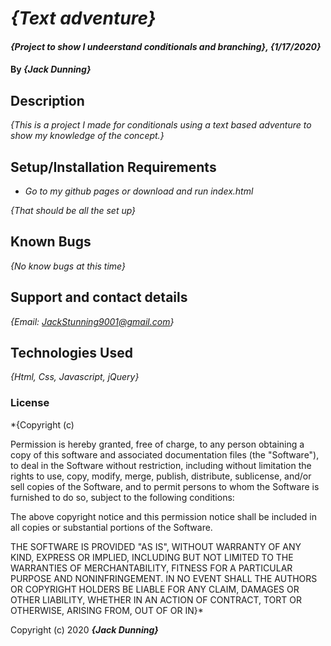 # _{Text adventure}_

#### _{Project to show I undeerstand conditionals and branching}, {1/17/2020}_

#### By _**{Jack Dunning}**_

## Description

_{This is a project I made for conditionals using a text based adventure to show my knowledge of the concept.}_

## Setup/Installation Requirements

* _Go to my github pages or download and run index.html_


_{That should be all the set up}_

## Known Bugs

_{No know bugs at this time}_

## Support and contact details

_{Email: JackStunning9001@gmail.com}_

## Technologies Used

_{Html, Css, Javascript, jQuery}_

### License

*{Copyright (c)

Permission is hereby granted, free of charge, to any person obtaining a copy of this software and associated documentation files (the "Software"), to deal in the Software without restriction, including without limitation the rights to use, copy, modify, merge, publish, distribute, sublicense, and/or sell copies of the Software, and to permit persons to whom the Software is furnished to do so, subject to the following conditions:

The above copyright notice and this permission notice shall be included in all copies or substantial portions of the Software.

THE SOFTWARE IS PROVIDED "AS IS", WITHOUT WARRANTY OF ANY KIND, EXPRESS OR IMPLIED, INCLUDING BUT NOT LIMITED TO THE WARRANTIES OF MERCHANTABILITY, FITNESS FOR A PARTICULAR PURPOSE AND NONINFRINGEMENT. IN NO EVENT SHALL THE AUTHORS OR COPYRIGHT HOLDERS BE LIABLE FOR ANY CLAIM, DAMAGES OR OTHER LIABILITY, WHETHER IN AN ACTION OF CONTRACT, TORT OR OTHERWISE, ARISING FROM, OUT OF OR IN}*

Copyright (c) 2020 **_{Jack Dunning}_**
